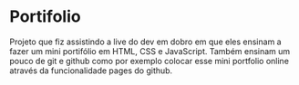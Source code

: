 # Portifolio

Projeto que fiz assistindo a live do dev em dobro em que eles ensinam a fazer um mini portifólio em HTML, CSS e JavaScript. 
Também ensinam um pouco de git e github como por exemplo colocar esse mini portfolio online através da funcionalidade pages
do github.

